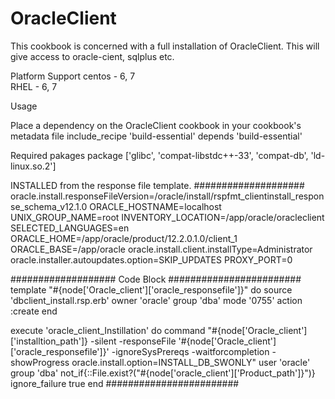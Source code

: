 # OracleClient

This cookbook is concerned with a full installation of OracleClient. This will give access to oracle-cient, sqlplus etc. 

Platform Support
centos  - 6, 7   
RHEL    - 6, 7 

Usage

Place a dependency on the OracleClient cookbook in your cookbook's metadata file include_recipe 'build-essential' depends 'build-essential'

Required pakages package ['glibc', 'compat-libstdc++-33', 'compat-db', 'ld-linux.so.2']

INSTALLED from the response file template. 
####################
oracle.install.responseFileVersion=/oracle/install/rspfmt_clientinstall_response_schema_v12.1.0
ORACLE_HOSTNAME=localhost
UNIX_GROUP_NAME=root
INVENTORY_LOCATION=/app/oracle/oracleclient
SELECTED_LANGUAGES=en
ORACLE_HOME=/app/oracle/product/12.2.0.1.0/client_1
ORACLE_BASE=/app/oracle
oracle.install.client.installType=Administrator
oracle.installer.autoupdates.option=SKIP_UPDATES
PROXY_PORT=0

###################
Code Block
########################
template "#{node['Oracle_client']['oracle_responsefile']}" do
  source 'dbclient_install.rsp.erb'
  owner 'oracle'
  group 'dba'
  mode '0755'
  action :create
end

execute 'oracle_client_Instillation' do
 command "#{node['Oracle_client']['installtion_path']} -silent -responseFile '#{node['Oracle_client']['oracle_responsefile']}' -ignoreSysPrereqs -waitforcompletion -showProgress oracle.install.option=INSTALL_DB_SWONLY"
 user 'oracle'
 group 'dba'
 not_if{::File.exist?("#{node['oracle_client']['Product_path']}")}
 ignore_failure true
end
########################